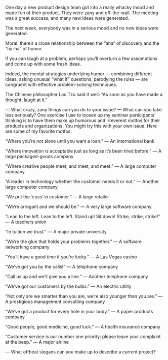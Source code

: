 One day a new product design team got into a really whacky mood and made fun of their product. They were zany and off-the-wall. The meeting was a great success, and many new ideas were generated.

The next week, everybody was in a serious mood and no new ideas were generated.

Moral: there’s a close relationship between the “aha” of discovery and the “ha-ha” of humor.

If you can laugh at a problem, perhaps you’ll overturn a few assumptions and come up with some fresh ideas.

Indeed, the mental strategies underlying humor — combining different ideas, asking unusual “what if” questions, parodying the rules — are congruent with effective problem-solving techniques.

The Chinese philosopher Lao Tzu said it well: “As soon as you have made a thought, laugh at it.”

— What crazy, zany things can you do to your issue?
— What can you take less seriously?
One exercise I use to loosen up my seminar participants’ thinking is to have them make up humorous and irreverent mottos for their products and organizations. You might try this with your own issue.
Here are some of my favorite mottos:

“Where you’re not alone until you want a loan.” 
— An international bank

“Where innovation is acceptable just as long as it’s been tried before.” 
— A large packaged-goods company

“Where creative people meet, and meet, and meet.”	— A large computer company

“A leader in technology whether the customer needs it or not.” — Another large computer company

“We put the ‘cuss’ in customer.” — A large retailer

“We’re arrogant and we should be.” — A very large software company

“Lean to the left. Lean to the left. Stand up! Sit down! Strike, strike, strike!” 
— A teachers union

“In tuition we trust.” 
— A major private university

“We’re the glue that holds your problems together.” 
— A software networking company

“You’ll have a good time if you’re lucky.” 
— A Las Vegas casino

“We’ve got you by the calls!” — A telephone company

“Call us up and we’ll give you a line.” — Another telephone company

“We’ve got our customers by the bulbs.” — An electric utility

“Not only are we smarter than you are, we’re also younger than you are.” 
— A prestigious management consulting company

“We’ve got a product for every hole in your body.” — A paper products company

“Good people, good medicine, good luck.” — A health insurance company

“Customer service is our number one priority: please leave your complaint at the beep.” — A major airline

— What offbeat slogans can you make up to describe a current project?
